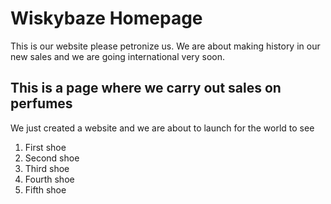 <!DOCTYPE html>
<html>
<head>
<title>Transparent Squares</title>
<link rel="stylesheet" href="style3.css">
</head>
<body>
<div class="main-title">
  <h1>Wiskybaze Homepage</h1>
</div>
<div class="sample-text">
  <p>This is our website please petronize us. We are about making history in our new sales and we are going international very soon.</p>
</div>
<div class="subtitle">
  <h2>This is a page where we carry out sales on perfumes</h2>
</div>
<div class="sample-text">
  <p>We just created a website and we are about to launch for the world to see</p>
</div>
<div class="numbered-list">
  <ol>
    <li>First shoe</li>
    <li>Second shoe</li>
    <li>Third shoe</li>
    <li>Fourth shoe</li>
    <li>Fifth shoe</li>
  </ol>
</div>
</body>
</html>

